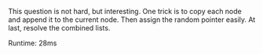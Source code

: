 This question is not hard, but interesting. One trick is to copy each node and append it to the current node. Then assign the random pointer easily. At last, resolve the combined lists.

Runtime: 28ms
